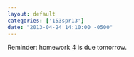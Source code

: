 ```yaml
---
layout: default
categories: ['153spr13']
date: "2013-04-24 14:10:00 -0500"
---
```


Reminder: homework 4 is due tomorrow.
